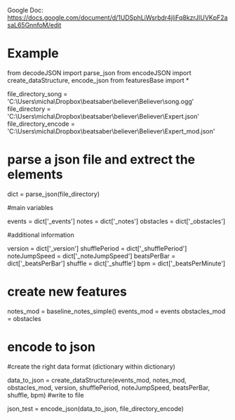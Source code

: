 Google Doc: https://docs.google.com/document/d/1UDSphLiWsrbdr4jliFq8kzrJlUVKpF2asaL65GnnfoM/edit

# Example 

from decodeJSON import parse_json
from encodeJSON import create_dataStructure, encode_json
from featuresBase import *

file_directory_song = 'C:\\Users\micha\Dropbox\\beatsaber\\believer\Believer\song.ogg'
file_directory = 'C:\\Users\micha\Dropbox\\beatsaber\\believer\Believer\Expert.json'
file_directory_encode = 'C:\\Users\micha\Dropbox\\beatsaber\\believer\Believer\Expert_mod.json'


# parse a json file and extrect the elements

dict = parse_json(file_directory)

#main variables

events = dict['_events']
notes = dict['_notes']
obstacles = dict['_obstacles']

#additional information

version = dict['_version']
shufflePeriod = dict['_shufflePeriod']
noteJumpSpeed = dict['_noteJumpSpeed']
beatsPerBar = dict['_beatsPerBar']
shuffle = dict['_shuffle']
bpm = dict['_beatsPerMinute']


# create new features


notes_mod = baseline_notes_simple()
events_mod = events
obstacles_mod = obstacles


# encode to json

#create the right data format (dictionary within dictionary)

data_to_json = create_dataStructure(events_mod, notes_mod, obstacles_mod, version, shufflePeriod, noteJumpSpeed, beatsPerBar, shuffle, bpm)
#write to file

json_test = encode_json(data_to_json, file_directory_encode)
